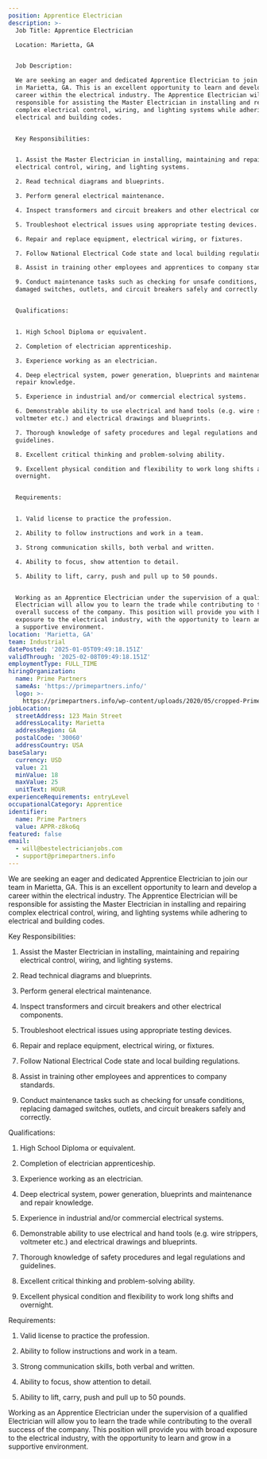 ```yaml
---
position: Apprentice Electrician
description: >-
  Job Title: Apprentice Electrician

  Location: Marietta, GA


  Job Description:

  We are seeking an eager and dedicated Apprentice Electrician to join our team
  in Marietta, GA. This is an excellent opportunity to learn and develop a
  career within the electrical industry. The Apprentice Electrician will be
  responsible for assisting the Master Electrician in installing and repairing
  complex electrical control, wiring, and lighting systems while adhering to
  electrical and building codes.


  Key Responsibilities:


  1. Assist the Master Electrician in installing, maintaining and repairing
  electrical control, wiring, and lighting systems.

  2. Read technical diagrams and blueprints.

  3. Perform general electrical maintenance.

  4. Inspect transformers and circuit breakers and other electrical components.

  5. Troubleshoot electrical issues using appropriate testing devices.

  6. Repair and replace equipment, electrical wiring, or fixtures.

  7. Follow National Electrical Code state and local building regulations.

  8. Assist in training other employees and apprentices to company standards.

  9. Conduct maintenance tasks such as checking for unsafe conditions, replacing
  damaged switches, outlets, and circuit breakers safely and correctly.


  Qualifications:


  1. High School Diploma or equivalent.

  2. Completion of electrician apprenticeship.

  3. Experience working as an electrician.

  4. Deep electrical system, power generation, blueprints and maintenance and
  repair knowledge.

  5. Experience in industrial and/or commercial electrical systems.

  6. Demonstrable ability to use electrical and hand tools (e.g. wire strippers,
  voltmeter etc.) and electrical drawings and blueprints.

  7. Thorough knowledge of safety procedures and legal regulations and
  guidelines.

  8. Excellent critical thinking and problem-solving ability.

  9. Excellent physical condition and flexibility to work long shifts and
  overnight.


  Requirements:


  1. Valid license to practice the profession.

  2. Ability to follow instructions and work in a team.

  3. Strong communication skills, both verbal and written.

  4. Ability to focus, show attention to detail.

  5. Ability to lift, carry, push and pull up to 50 pounds.


  Working as an Apprentice Electrician under the supervision of a qualified
  Electrician will allow you to learn the trade while contributing to the
  overall success of the company. This position will provide you with broad
  exposure to the electrical industry, with the opportunity to learn and grow in
  a supportive environment.
location: 'Marietta, GA'
team: Industrial
datePosted: '2025-01-05T09:49:18.151Z'
validThrough: '2025-02-08T09:49:18.151Z'
employmentType: FULL_TIME
hiringOrganization:
  name: Prime Partners
  sameAs: 'https://primepartners.info/'
  logo: >-
    https://primepartners.info/wp-content/uploads/2020/05/cropped-Prime-Partners-Logo-NO-BG-1-1.png
jobLocation:
  streetAddress: 123 Main Street
  addressLocality: Marietta
  addressRegion: GA
  postalCode: '30060'
  addressCountry: USA
baseSalary:
  currency: USD
  value: 21
  minValue: 18
  maxValue: 25
  unitText: HOUR
experienceRequirements: entryLevel
occupationalCategory: Apprentice
identifier:
  name: Prime Partners
  value: APPR-z8ko6q
featured: false
email:
  - will@bestelectricianjobs.com
  - support@primepartners.info
---
```


We are seeking an eager and dedicated Apprentice Electrician to join our team
  in Marietta, GA. This is an excellent opportunity to learn and develop a
  career within the electrical industry. The Apprentice Electrician will be
  responsible for assisting the Master Electrician in installing and repairing
  complex electrical control, wiring, and lighting systems while adhering to
  electrical and building codes.


  Key Responsibilities:


  1. Assist the Master Electrician in installing, maintaining and repairing
  electrical control, wiring, and lighting systems.

  2. Read technical diagrams and blueprints.

  3. Perform general electrical maintenance.

  4. Inspect transformers and circuit breakers and other electrical components.

  5. Troubleshoot electrical issues using appropriate testing devices.

  6. Repair and replace equipment, electrical wiring, or fixtures.

  7. Follow National Electrical Code state and local building regulations.

  8. Assist in training other employees and apprentices to company standards.

  9. Conduct maintenance tasks such as checking for unsafe conditions, replacing
  damaged switches, outlets, and circuit breakers safely and correctly.


  Qualifications:


  1. High School Diploma or equivalent.

  2. Completion of electrician apprenticeship.

  3. Experience working as an electrician.

  4. Deep electrical system, power generation, blueprints and maintenance and
  repair knowledge.

  5. Experience in industrial and/or commercial electrical systems.

  6. Demonstrable ability to use electrical and hand tools (e.g. wire strippers,
  voltmeter etc.) and electrical drawings and blueprints.

  7. Thorough knowledge of safety procedures and legal regulations and
  guidelines.

  8. Excellent critical thinking and problem-solving ability.

  9. Excellent physical condition and flexibility to work long shifts and
  overnight.


  Requirements:


  1. Valid license to practice the profession.

  2. Ability to follow instructions and work in a team.

  3. Strong communication skills, both verbal and written.

  4. Ability to focus, show attention to detail.

  5. Ability to lift, carry, push and pull up to 50 pounds.


  Working as an Apprentice Electrician under the supervision of a qualified
  Electrician will allow you to learn the trade while contributing to the
  overall success of the company. This position will provide you with broad
  exposure to the electrical industry, with the opportunity to learn and grow in
  a supportive environment.
